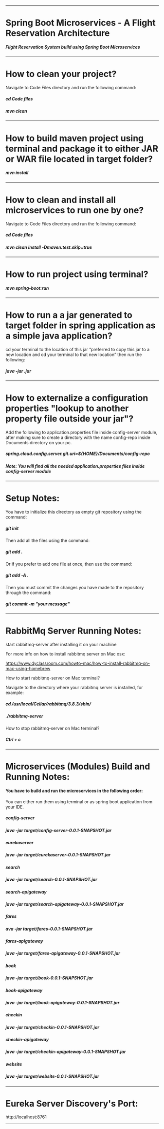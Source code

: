 --------------------------------------------------------------------------

# Spring Boot Microservices - A Flight Reservation Architecture

<h5>Flight Reservation System build using Spring Boot Microservices</h5>

--------------------------------------------------------------------------

# How to clean your project?

Navigate to Code Files directory and run the following command:

<h5>cd Code files</h5>

<h5>mvn clean</h5>

--------------------------------------------------------------------------

# How to build maven project using terminal and package it to either JAR or WAR file located in target folder?

<h5>mvn install</h5>

--------------------------------------------------------------------------

# How to clean and install all microservices to run one by one?

Navigate to Code Files directory and run the following command:

<h5>cd Code files</h5>

<h5>mvn clean install -Dmaven.test.skip=true</h5>

--------------------------------------------------------------------------

# How to run project using terminal?

<h5>mvn spring-boot:run</h5>

--------------------------------------------------------------------------

# How to run a a jar generated to target folder in spring application as a simple java application?

cd your terminal to the location of this jar “preferred to copy this jar to a new location and cd your terminal to that new location” then run the following:

<h5>java -jar <jar-name>.jar</h5>

--------------------------------------------------------------------------

# How to externalize a configuration properties "lookup to another property file outside your jar"?

Add the following to application.properties file inside config-server module,
after making sure to create a directory with the name config-repo inside
Documents directory on your pc. 

<h5>spring.cloud.config.server.git.uri=${HOME}/Documents/config-repo</h5>

<h5>Note: You will find all the needed application.properties files inside config-server module</h5>

--------------------------------------------------------------------------

# Setup Notes:

You have to initialize this directory as empty git repository using the command:

<h5>git init</h5>

Then add all the files using the command:

<h5>git add .</h5> 

Or if you prefer to add one file at once, then use the command:

<h5>git add -A .</h5>

Then you must commit the changes you have made to the repository through the command:

<h5>git commit -m "your message"</h5>

--------------------------------------------------------------------------

# RabbitMq Server Running Notes:

start rabbitmq-server after installing it on your machine

For more info on how to install rabbitmq server on Mac osx:

https://www.dyclassroom.com/howto-mac/how-to-install-rabbitmq-on-mac-using-homebrew

How to start rabbitmq-server on Mac terminal?

Navigate to the directory where your rabbitmq server is installed, for example:

<h5>cd  /usr/local/Cellar/rabbitmq/3.8.3/sbin/</h5>

<h5>./rabbitmq-server</h5>

How to stop rabbitmq-server on Mac terminal?

<h5>Ctrl + c</h5>

--------------------------------------------------------------------------

# Microservices (Modules) Build and Running Notes:

<h4>You have to build and run the microservices in the following order:</h4>
You can either run them using terminal or as spring boot application from your IDE.

<h5>config-server</h5>
<h5>java -jar target/config-server-0.0.1-SNAPSHOT.jar</h5>

<h5>eurekaserver</h5>
<h5>java -jar target/eurekaserver-0.0.1-SNAPSHOT.jar</h5>

<h5>search</h5>
<h5>java -jar target/search-0.0.1-SNAPSHOT.jar</h5>

<h5>search-apigateway</h5>
<h5>java -jar target/search-apigateway-0.0.1-SNAPSHOT.jar</h5>

<h5>fares</h5>
<h5>ava -jar target/fares-0.0.1-SNAPSHOT.jar</h5>

<h5>fares-apigateway</h5>
<h5>java -jar target/fares-apigateway-0.0.1-SNAPSHOT.jar</h5>

<h5>book</h5>
<h5>java -jar target/book-0.0.1-SNAPSHOT.jar</h5>

<h5>book-apigateway</h5>
<h5>java -jar target/book-apigateway-0.0.1-SNAPSHOT.jar</h5>

<h5>checkin</h5>
<h5>java -jar target/checkin-0.0.1-SNAPSHOT.jar</h5>

<h5>checkin-apigateway</h5>
<h5>java -jar target/checkin-apigateway-0.0.1-SNAPSHOT.jar</h5>

<h5>website</h5>
<h5>java -jar target/website-0.0.1-SNAPSHOT.jar</h5>

--------------------------------------------------------------------------

# Eureka Server Discovery's Port:

http://localhost:8761

--------------------------------------------------------------------------